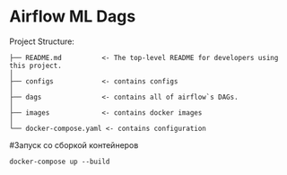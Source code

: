 # Airflow ML Dags

Project Structure:
~~~
├── README.md          <- The top-level README for developers using this project.
│
├── configs            <- contains configs
│
├── dags               <- contains all of airflow`s DAGs.
│
├── images             <- contains docker images
│
└── docker-compose.yaml <- contains configuration
~~~


#Запуск со сборкой контейнеров
~~~
docker-compose up --build
~~~
